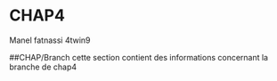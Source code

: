 


# CHAP4
Manel fatnassi 4twin9

##CHAP/Branch
cette section contient des informations concernant la branche de chap4
